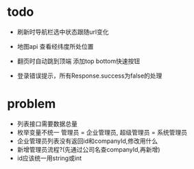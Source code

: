 # todo
- 刷新时导航栏选中状态跟随url变化
- 地图api 查看经纬度所处位置
- 翻页时自动跳到顶端 添加top bottom快速按钮

- 登录错误提示，所有Response.success为false的处理
# problem
- 列表接口需要数据总量
- 枚举变量不统一   管理员 = 企业管理员, 超级管理员 = 系统管理员
- 企业管理员列表没有返回id和companyId,修改用什么
- 新增管理员流程?(先通过公司名查companyId,再新增)
- id应该统一用string或int